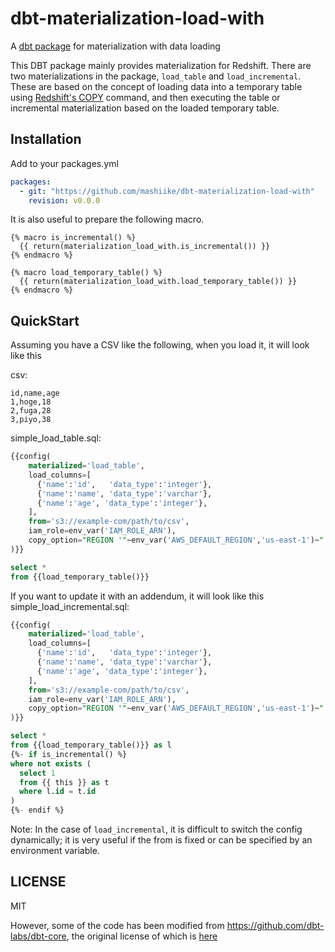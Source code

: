# dbt-materialization-load-with

A [dbt package](https://docs.getdbt.com/docs/building-a-dbt-project/package-management) for materialization with data loading

This DBT package mainly provides materialization for Redshift.
There are two materializations in the package, `load_table` and `load_incremental`.
These are based on the concept of loading data into a temporary table using [Redshift's COPY](https://docs.aws.amazon.com/redshift/latest/dg/r_COPY.html) command, and then executing the table or incremental materialization based on the loaded temporary table.

## Installation

Add to your packages.yml
```yaml
packages:
  - git: "https://github.com/mashiike/dbt-materialization-load-with"
    revision: v0.0.0
```

It is also useful to prepare the following macro.

```
{% macro is_incremental() %}
  {{ return(materialization_load_with.is_incremental()) }}
{% endmacro %}

{% macro load_temporary_table() %}
  {{ return(materialization_load_with.load_temporary_table()) }}
{% endmacro %}
```

## QuickStart 

Assuming you have a CSV like the following, when you load it, it will look like this

csv:
```csv
id,name,age
1,hoge,18
2,fuga,28
3,piyo,38
```

simple_load_table.sql:
```sql
{{config(
    materialized='load_table',
    load_columns=[
      {'name':'id',   'data_type':'integer'},
      {'name':'name', 'data_type':'varchar'},
      {'name':'age', 'data_type':'integer'},
    ],
    from='s3://example-com/path/to/csv',
    iam_role=env_var('IAM_ROLE_ARN'),
    copy_option="REGION '"~env_var('AWS_DEFAULT_REGION','us-east-1')~"' FORMAT csv IGNOREHEADER 1",
)}}

select *
from {{load_temporary_table()}}
```

If you want to update it with an addendum, it will look like this
simple_load_incremental.sql:
```sql
{{config(
    materialized='load_table',
    load_columns=[
      {'name':'id',   'data_type':'integer'},
      {'name':'name', 'data_type':'varchar'},
      {'name':'age', 'data_type':'integer'},
    ],
    from='s3://example-com/path/to/csv',
    iam_role=env_var('IAM_ROLE_ARN'),
    copy_option="REGION '"~env_var('AWS_DEFAULT_REGION','us-east-1')~"' FORMAT csv IGNOREHEADER 1",
)}}

select *
from {{load_temporary_table()}} as l
{%- if is_incremental() %}
where not exists (
  select 1 
  from {{ this }} as t
  where l.id = t.id
)
{%- endif %}
```

Note: In the case of `load_incremental`, it is difficult to switch the config dynamically; it is very useful if the from is fixed or can be specified by an environment variable.

## LICENSE

MIT 

However, some of the code has been modified from https://github.com/dbt-labs/dbt-core, the original license of which is [here](https://github.com/dbt-labs/dbt-core/blob/v1.0.2/License.md)
